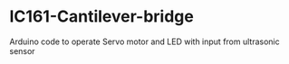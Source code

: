 # IC161-Cantilever-bridge
Arduino code to operate Servo motor and LED with input from ultrasonic sensor
